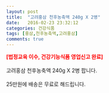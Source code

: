 ```yaml
---
layout: post
title:  "고려홍삼 천후농축액 240g X 2병"
date:   2016-02-23 23:32:12
categories: 건강식품
tags: [홍삼,천후농축액,고려홍삼]
comments: true
---
```


<strong><span style="color: rgb(255, 0, 0);">[법정교육 이수, 건강기능식품 영업신고 완료]</span></strong>
<br><br>
고려홍삼 천후농축액 240g X 2병 팝니다.
<br><br>
25만원에 배송은 무료로 해드립니다.
<br>
<br>
<img class="image" src="https://1.bp.blogspot.com/-ZqnLDJxO5-c/W-n5JX_uf5I/AAAAAAAAAyk/hoS17rJwarEr4XBYQnaGIJwoXvG7CITrACLcBGAs/s320/342645735685645.png" alt=""/>
<br>
<br>
<img class="image" src="http://www.nbbang.co.kr/data/webedit/20171114143834_xudkhgjc.jpg" alt=""/>  